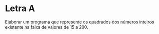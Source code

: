 # Letra A

Elaborar um programa que represente os quadrados dos números inteiros existente na faixa de valores de 15 a 200.

